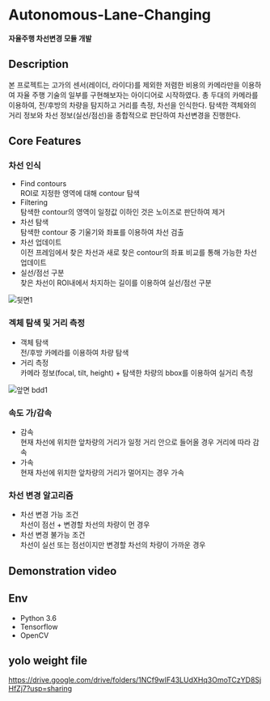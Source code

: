 # Autonomous-Lane-Changing
**자율주행 차선변경 모듈 개발**  


## Description
본 프로젝트는 고가의 센서(레이더, 라이다)를 제외한 저렴한 비용의 카메라만을 이용하여 자율 주행 기술의 일부를 구현해보자는 아이디어로 시작하였다.
총 두대의 카메라를 이용하여, 전/후방의 차량을 탐지하고 거리를 측정, 차선을 인식한다. 탐색한 객체와의 거리 정보와 차선 정보(실선/점선)을 종합적으로 판단하여 차선변경을 진행한다.

## Core Features
### 차선 인식 ### 
+ Find contours  
ROI로 지정한 영역에 대해 contour 탐색
+ Filtering  
탐색한 contour의 영역이 일정값 이하인 것은 노이즈로 판단하여 제거
+ 차선 탐색  
탐색한 contour 중 기울기와 좌표를 이용하여 차선 검출
+ 차선 업데이트  
이전 프레임에서 찾은 차선과 새로 찾은 contour의 좌표 비교를 통해 가능한 차선 업데이트
+ 실선/점선 구분  
찾은 차선이 ROI내에서 차지하는 길이를 이용하여 실선/점선 구분  

![뒷면1](https://user-images.githubusercontent.com/71866756/144281129-fed4fad6-0caa-4760-b11e-ccc912d832d6.jpg)
### 겍체 탐색 및 거리 측정 ###
+ 객체 탐색  
전/후방 카메라를 이용하여 차량 탐색 
+ 거리 측정  
카메라 정보(focal, tilt, height) + 탐색한 차량의 bbox를 이용하여 실거리 측정

![앞면 bdd1](https://user-images.githubusercontent.com/71866756/144281330-e04b6fdc-68ac-48e0-85ef-67a47216a069.JPG)

### 속도 가/감속 ###
+ 감속  
현재 차선에 위치한 앞차량의 거리가 일정 거리 안으로 들어올 경우 거리에 따라 감속
+ 가속  
현재 차선에 위치한 앞차량의 거리가 멀어지는 경우 가속

### 차선 변경 알고리즘 ###
+ 차선 변경 가능 조건  
차선이 점선 + 변경할 차선의 차량이 먼 경우
+ 차선 변경 불가능 조건  
차선이 실선 또는 점선이지만 변경할 차선의 차량이 가까운 경우 

## Demonstration video ##
## Env
+ Python 3.6
+ Tensorflow
+ OpenCV
## yolo weight file ##
https://drive.google.com/drive/folders/1NCf9wIF43LUdXHq3OmoTCzYD8SjHfZj7?usp=sharing

